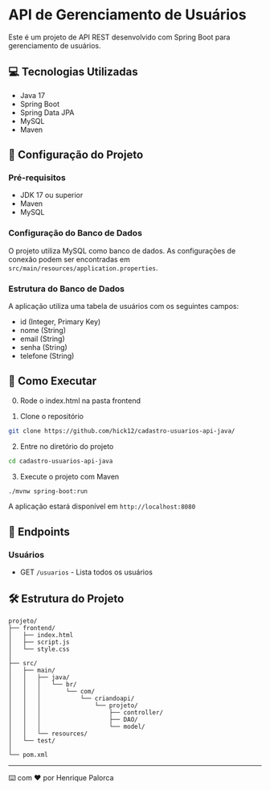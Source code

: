 # API de Gerenciamento de Usuários

Este é um projeto de API REST desenvolvido com Spring Boot para gerenciamento de usuários.

## 💻 Tecnologias Utilizadas

- Java 17
- Spring Boot
- Spring Data JPA
- MySQL
- Maven

## 🔧 Configuração do Projeto

### Pré-requisitos

- JDK 17 ou superior
- Maven
- MySQL

### Configuração do Banco de Dados

O projeto utiliza MySQL como banco de dados. As configurações de conexão podem ser encontradas em `src/main/resources/application.properties`.

### Estrutura do Banco de Dados

A aplicação utiliza uma tabela de usuários com os seguintes campos:
- id (Integer, Primary Key)
- nome (String)
- email (String)
- senha (String)
- telefone (String)

## 🚀 Como Executar

0. Rode o index.html na pasta frontend

1. Clone o repositório
```bash
git clone https://github.com/hick12/cadastro-usuarios-api-java/
```

2. Entre no diretório do projeto
```bash
cd cadastro-usuarios-api-java
```

3. Execute o projeto com Maven
```bash
./mvnw spring-boot:run
```

A aplicação estará disponível em `http://localhost:8080`

## 📌 Endpoints

### Usuários

- GET `/usuarios` - Lista todos os usuários

## 🛠️ Estrutura do Projeto

```
projeto/
├── frontend/
│   ├── index.html
│   ├── script.js
│   └── style.css
│
├── src/
│   ├── main/
│   │   ├── java/
│   │   │   └── br/
│   │   │       └── com/
│   │   │           └── criandoapi/
│   │   │               └── projeto/
│   │   │                   ├── controller/
│   │   │                   ├── DAO/
│   │   │                   └── model/
│   │   └── resources/
│   └── test/
│
└── pom.xml

```



---

⌨️ com ❤️ por Henrique Palorca
